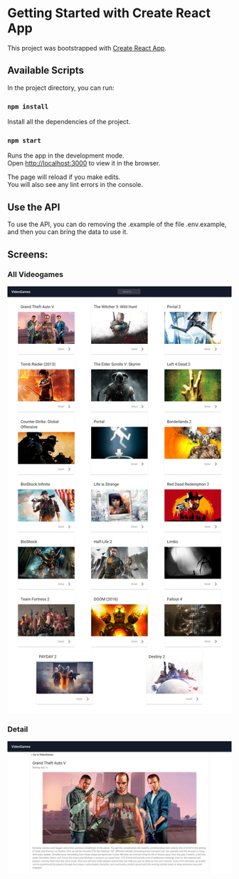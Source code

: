 # Getting Started with Create React App

This project was bootstrapped with [Create React App](https://github.com/facebook/create-react-app).

## Available Scripts

In the project directory, you can run:

### `npm install`

Install all the dependencies of the project.
### `npm start`

Runs the app in the development mode.\
Open [http://localhost:3000](http://localhost:3000) to view it in the browser.

The page will reload if you make edits.\
You will also see any lint errors in the console.

## Use the API

To use the API, you can do removing the .example of the file .env.example, and then you can bring the data to use it.

## Screens:

### All Videogames 

![Image of all videogames](Videogames.png)

### Detail 

![Image Detail Videogame](DetailVideoGame.png)

